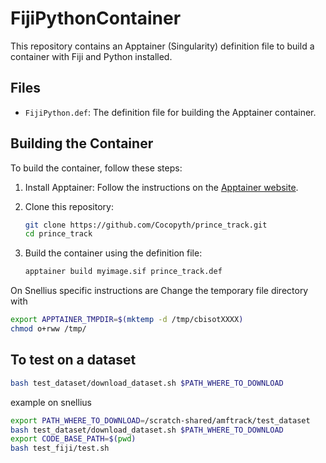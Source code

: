 # FijiPythonContainer

This repository contains an Apptainer (Singularity) definition file to build a container with Fiji and Python installed.

## Files

- `FijiPython.def`: The definition file for building the Apptainer container.

## Building the Container

To build the container, follow these steps:

1. Install Apptainer: Follow the instructions on the [Apptainer website](https://apptainer.org/docs/admin/main/installation.html).

2. Clone this repository:

   ```bash
   git clone https://github.com/Cocopyth/prince_track.git
   cd prince_track

3. Build the container using the definition file:

   ```bash
   apptainer build myimage.sif prince_track.def
   ```

On Snellius specific instructions are
Change the temporary file directory with

   ```bash
   export APPTAINER_TMPDIR=$(mktemp -d /tmp/cbisotXXXX)
   chmod o+rww /tmp/
   ```

## To test on a dataset

   ```bash
   bash test_dataset/download_dataset.sh $PATH_WHERE_TO_DOWNLOAD
   ```
example on snellius

   ```bash
   export PATH_WHERE_TO_DOWNLOAD=/scratch-shared/amftrack/test_dataset
   bash test_dataset/download_dataset.sh $PATH_WHERE_TO_DOWNLOAD
   export CODE_BASE_PATH=$(pwd)
   bash test_fiji/test.sh
```




